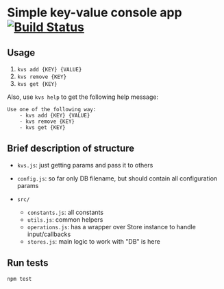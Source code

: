 # Simple key-value console app [![Build Status](https://travis-ci.com/haskone/dummy_kvs_node.svg?branch=master)](https://travis-ci.com/haskone/dummy_kvs_node)

## Usage

1. `kvs add {KEY} {VALUE}`
2. `kvs remove {KEY}`
3. `kvs get {KEY}`

Also, use `kvs help` to get the following help message:

```
Use one of the following way:
    - kvs add {KEY} {VALUE}
    - kvs remove {KEY}
    - kvs get {KEY}
```

## Brief description of structure

- `kvs.js`: just getting params and pass it to others
- `config.js`: so far only DB filename, but should contain all configuration params

- `src/`
    - `constants.js`: all constants
    - `utils.js`: common helpers
    - `operations.js`: has a wrapper over Store instance to handle input/callbacks
    - `stores.js`: main logic to work with "DB" is here

## Run tests

`npm test`
